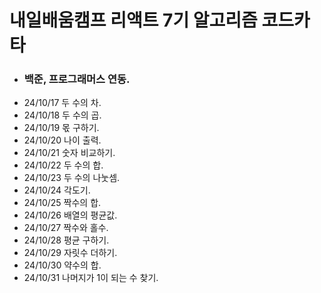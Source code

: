 # 내일배움캠프 리액트 7기 알고리즘 코드카타

- ### 백준, 프로그래머스 연동.
- 24/10/17 두 수의 차.
- 24/10/18 두 수의 곱.
- 24/10/19 몫 구하기.
- 24/10/20 나이 출력.
- 24/10/21 숫자 비교하기.
- 24/10/22 두 수의 합.
- 24/10/23 두 수의 나눗셈.
- 24/10/24 각도기.
- 24/10/25 짝수의 합.
- 24/10/26 배열의 평균값.
- 24/10/27 짝수와 홀수.
- 24/10/28 평균 구하기.
- 24/10/29 자릿수 더하기.
- 24/10/30 약수의 합.
- 24/10/31 나머지가 1이 되는 수 찾기.

